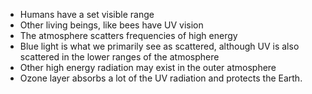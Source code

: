 - Humans have a set visible range
- Other living beings, like bees have UV vision
- The atmosphere scatters frequencies of high energy
- Blue light is what we primarily see as scattered, although UV is also scattered in the lower ranges of the atmosphere
- Other high energy radiation may exist in the outer atmosphere
- Ozone layer absorbs a lot of the UV radiation and protects the Earth.


